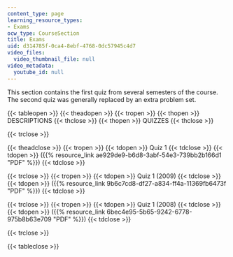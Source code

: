 ```yaml
---
content_type: page
learning_resource_types:
- Exams
ocw_type: CourseSection
title: Exams
uid: d314785f-0ca4-8ebf-4768-0dc57945c4d7
video_files:
  video_thumbnail_file: null
video_metadata:
  youtube_id: null
---
```


This section contains the first quiz from several semesters of the course. The second quiz was generally replaced by an extra problem set.

{{< tableopen >}}
{{< theadopen >}}
{{< tropen >}}
{{< thopen >}}
DESCRIPTIONS
{{< thclose >}}
{{< thopen >}}
QUIZZES
{{< thclose >}}

{{< trclose >}}

{{< theadclose >}}
{{< tropen >}}
{{< tdopen >}}
Quiz 1
{{< tdclose >}}
{{< tdopen >}}
({{% resource_link ae929de9-b6d8-3abf-54e3-739bb2b166d1 "PDF" %}})
{{< tdclose >}}

{{< trclose >}}
{{< tropen >}}
{{< tdopen >}}
Quiz 1 (2009)
{{< tdclose >}}
{{< tdopen >}}
({{% resource_link 9b6c7cd8-df27-a834-ff4a-11369fb6473f "PDF" %}})
{{< tdclose >}}

{{< trclose >}}
{{< tropen >}}
{{< tdopen >}}
Quiz 1 (2008)
{{< tdclose >}}
{{< tdopen >}}
({{% resource_link 6bec4e95-5b65-9242-6778-975b8b63e709 "PDF" %}})
{{< tdclose >}}

{{< trclose >}}

{{< tableclose >}}
